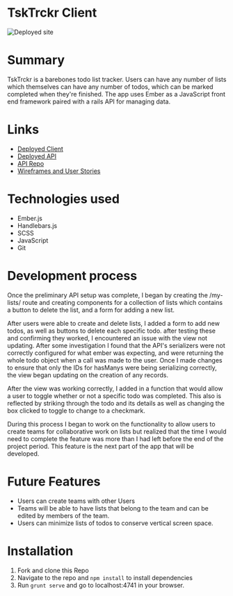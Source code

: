 # TskTrckr Client

![Deployed site](https://i.imgur.com/Pm9ZGwL.png)

# Summary

TskTrckr is a barebones todo list tracker. Users can have any number of lists which themselves can have any number of todos, which can be marked completed when they're finished. The app uses Ember as a JavaScript front end framework paired with a rails API for managing data.

# Links

* [Deployed Client](https://omniczech.github.io/capstone-frontend/)
* [Deployed API](https://quiet-gorge-19484.herokuapp.com/)
* [API Repo](https://github.com/omniczech/capstone-backend)
* [Wireframes and User Stories](https://i.imgur.com/XxcscWl.jpg)

# Technologies used

* Ember.js
* Handlebars.js
* SCSS
* JavaScript
* Git

# Development process

Once the preliminary API setup was complete, I began by creating the /my-lists/ route and creating components for a collection of lists which contains a button to delete the list, and a form for adding a new list.

After users were able to create and delete lists, I added a form to add new todos, as well as buttons to delete each specific todo. after testing these and confirming they worked, I encountered an issue with the view not updating. After some investigation I found that the API's serializers were not correctly configured for what ember was expecting, and were returning the whole todo object when a call was made to the user. Once I made changes to ensure that only the IDs for hasManys were being serializing correctly, the view began updating on the creation of any records.

After the view was working correctly, I added in a function that would allow a user to toggle whether or not a specific todo was completed. This also is reflected by striking through the todo and its details as well as changing the box clicked to toggle to change to a checkmark.

During this process I began to work on the functionality to allow users to create teams for collaborative work on lists but realized that the time I would need to complete the feature was more than I had left before the end of the project period. This feature is the next part of the app that will be developed.

# Future Features

* Users can create teams with other Users
* Teams will be able to have lists that belong to the team and can be edited by members of the team.
* Users can minimize lists of todos to conserve vertical screen space.

# Installation

1. Fork and clone this Repo
2. Navigate to the repo and `npm install` to install dependencies
3. Run `grunt serve` and go to localhost:4741 in your browser.
